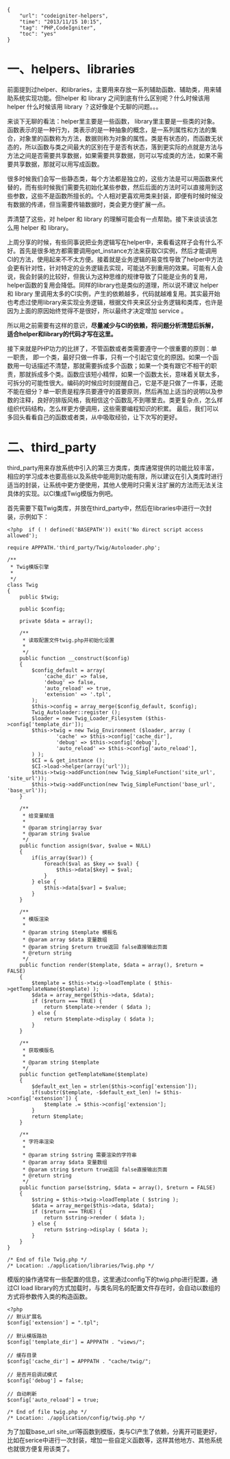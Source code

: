 ```
{
    "url": "codeigniter-helpers",
    "time": "2013/11/15 10:15",
    "tag": "PHP,CodeIgniter",
    "toc": "yes"
}
```

# 一、helpers、libraries
前面提到过helper、和libraries，主要用来存放一系列辅助函数、辅助类，用来辅助系统实现功能。但helper 和 library 之间到底有什么区别呢？什么时候该用 helper 什么时候该用 library ？这好像是个无聊的问题。。。

来谈下无聊的看法：helper里主要是一些函数， library里主要是一些类的对象。函数表示的是一种行为，类表示的是一种抽象的概念，是一系列属性和方法的集合，对象里的函数称为方法，数据则称为对象的属性。类是有状态的，而函数无状态的，所以函数与类之间最大的区别在于是否有状态，落到更实际的点就是方法与方法之间是否需要共享数据，如果需要共享数据，则可以写成类的方法，如果不需要共享数据，那就可以用写成函数。

很多时候我们会写一些静态类，每个方法都是独立的，这些方法是可以用函数来代替的，而有些时候我们需要先初始化某些参数，然后后面的方法时可以直接用到这些参数，这些不是函数所擅长的。个人相对更喜欢用类来封装，即便有时候时候没有数据的传递，但当需要传输数据时，类会更方便扩展一点。

弄清楚了这些，对 helper 和 library 的理解可能会有一点帮助。接下来谈谈该怎么用 helper 和 library。

上周分享的时候，有些同事说把业务逻辑写在helper中，来看看这样子会有什么不好。首先是很多地方都需要调用get_instance方法来获取CI实例，然后才能调用CI的方法，使用起来不不太方便。接着就是业务逻辑的易变性导致了helper中方法会更有针对性，针对特定的业务逻辑去实现，可能达不到重用的效果。可能有人会说，我会封装的比较好，但我认为这种思维的规律导致了只能是业务的复用，helper函数的复用会降低。同样的library也是类似的道理，所以说不建议 helper 和 library 里调用太多的CI实例，产生的依赖越多，代码就越难复用。其实最开始也考虑过使用library来实现业务逻辑，根据文件夹来区分业务逻辑和类库，也许是因为上面的原因始终觉得不是很好，所以最终才决定增加 service 。

所以用之前需要有这样的意识，**尽量减少与CI的依赖，将问题分析清楚后拆解，适合helper和library的代码才写在这里。**

接下来就是PHP功力的比拼了，不管函数或者类需要遵守一个很重要的原则：单一职责， 即一个类，最好只做一件事，只有一个引起它变化的原因。如果一个函数用一句话描述不清楚，那就需要拆成多个函数；如果一个类有跟它不相干的职责，那就拆成多个类。函数应该短小精悍，如果一个函数太长，意味着关联太多，可拆分的可能性很大。编码的时候应时刻提醒自己，它是不是只做了一件事，还能不能在细分？单一职责是程序员要遵守的首要原则，然后再加上适当的说明以及参数的注释，良好的排版风格，我相信这个函数乱不到哪里去。类更复杂点，怎么样组织代码结构，怎么样更方便调用，这些需要编程知识的积累。
最后，我们可以多回头看看自己的函数或者类，从中吸取经验，让下次写的更好。

# 二、third_party
third_party用来存放系统中引入的第三方类库，类库通常提供的功能比较丰富，相应的学习成本也要高些以及系统中能用到功能有限，所以建议在引入类库时进行适当的封装，让系统中更方便使用，其他人使用时只需关注扩展的方法而无法关注具体的实现。以CI集成Twig模版为例吧。

首先需要下载Twig类库，并放在third_party中，然后在libraries中进行一次封装，示例如下：
```
<?php  if ( ! defined('BASEPATH')) exit('No direct script access allowed');
  
require APPPATH.'third_party/Twig/Autoloader.php';
  
/**
 * Twig模版引擎
 *
 */
class Twig
{
    public $twig;
      
    public $config;
      
    private $data = array();
      
    /**
     * 读取配置文件twig.php并初始化设置
     *
     */
    public function __construct($config)
    {
        $config_default = array(
            'cache_dir' => false,
            'debug' => false,
            'auto_reload' => true,
            'extension' => '.tpl',
        );
        $this->config = array_merge($config_default, $config);
        Twig_Autoloader::register ();
        $loader = new Twig_Loader_Filesystem ($this->config['template_dir']);
        $this->twig = new Twig_Environment ($loader, array (
                'cache' => $this->config['cache_dir'],
                'debug' => $this->config['debug'],
                'auto_reload' => $this->config['auto_reload'],
        ) );
        $CI = & get_instance ();
        $CI->load->helper(array('url'));
        $this->twig->addFunction(new Twig_SimpleFunction('site_url', 'site_url'));
        $this->twig->addFunction(new Twig_SimpleFunction('base_url', 'base_url'));
    }
      
    /**
     * 给变量赋值
     *
     * @param string|array $var
     * @param string $value
     */
    public function assign($var, $value = NULL)
    {
        if(is_array($var)) {
            foreach($val as $key => $val) {
                $this->data[$key] = $val;
            }
        } else {
            $this->data[$var] = $value;
        }
    }
  
    /**
     * 模版渲染
     *
     * @param string $template 模板名
     * @param array $data 变量数组
     * @param string $return true返回 false直接输出页面
     * @return string
     */
    public function render($template, $data = array(), $return = FALSE)
    {
        $template = $this->twig->loadTemplate ( $this->getTemplateName($template) );
        $data = array_merge($this->data, $data);
        if ($return === TRUE) {
            return $template->render ( $data );
        } else {
            return $template->display ( $data );
        }
    }
      
    /**
     * 获取模版名
     *
     * @param string $template
     */
    public function getTemplateName($template)
    {
        $default_ext_len = strlen($this->config['extension']);
        if(substr($template, -$default_ext_len) != $this->config['extension']) {
            $template .= $this->config['extension'];
        }
        return $template;
    }
  
    /**
     * 字符串渲染
     *
     * @param string $string 需要渲染的字符串
     * @param array $data 变量数组
     * @param string $return true返回 false直接输出页面
     * @return string
     */
    public function parse($string, $data = array(), $return = FALSE)
    {
        $string = $this->twig->loadTemplate ( $string );
        $data = array_merge($this->data, $data);
        if ($return === TRUE) {
            return $string->render ( $data );
        } else {
            return $string->display ( $data );
        }
    }
}
  
/* End of file Twig.php */
/* Location: ./application/libraries/Twig.php */
```
模版的操作通常有一些配置的信息，这里通过config下的twig.php进行配置，通过CI load library的方式加载时，与类名同名的配置文件存在时，会自动以数组的方式将参数传入类的构造函数。
```
<?php
// 默认扩展名
$config['extension'] = ".tpl";
  
// 默认模版路劲
$config['template_dir'] = APPPATH . "views/";
  
// 缓存目录
$config['cache_dir'] = APPPATH . "cache/twig/";
  
// 是否开启调试模式
$config['debug'] = false;
  
// 自动刷新
$config['auto_reload'] = true;
  
/* End of file twig.php */
/* Location: ./application/config/twig.php */
```
为了加载base_url site_url等函数到模版，类与CI产生了依赖，分离开可能更好，比如在serice中进行一次封装，增加一些自定义函数等，这样其他地方、其他系统也就很方便复用该类了。